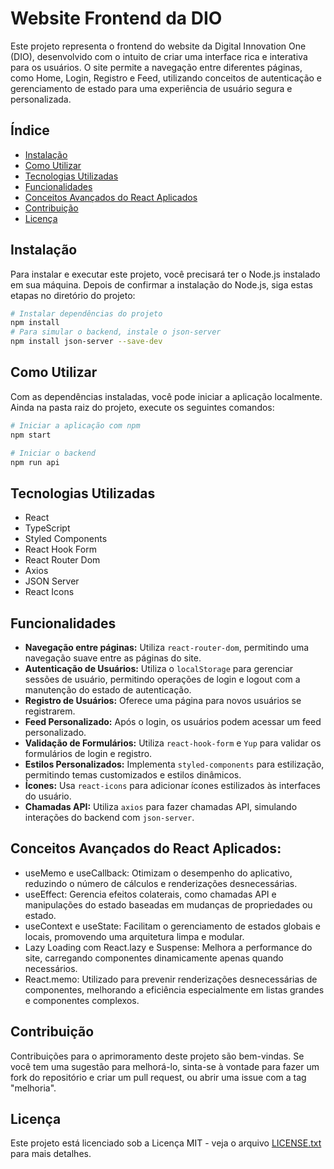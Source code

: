 # Website Frontend da DIO

Este projeto representa o frontend do website da Digital Innovation One (DIO), desenvolvido com o intuito de criar uma interface rica e interativa para os usuários. O site permite a navegação entre diferentes páginas, como Home, Login, Registro e Feed, utilizando conceitos de autenticação e gerenciamento de estado para uma experiência de usuário segura e personalizada.

## Índice
- [Instalação](#instalação)
- [Como Utilizar](#como-utilizar)
- [Tecnologias Utilizadas](#tecnologias-utilizadas)
- [Funcionalidades](#funcionalidades)
- [Conceitos Avançados do React Aplicados](#conceitos-avançados-do-react-aplicados)
- [Contribuição](#contribuição)
- [Licença](#licença)

## Instalação
Para instalar e executar este projeto, você precisará ter o Node.js instalado em sua máquina. Depois de confirmar a instalação do Node.js, siga estas etapas no diretório do projeto:

```bash
# Instalar dependências do projeto
npm install
# Para simular o backend, instale o json-server
npm install json-server --save-dev
```

## Como Utilizar
Com as dependências instaladas, você pode iniciar a aplicação localmente. Ainda na pasta raiz do projeto, execute os seguintes comandos:

```bash
# Iniciar a aplicação com npm
npm start

# Iniciar o backend
npm run api
```

## Tecnologias Utilizadas
- React
- TypeScript
- Styled Components
- React Hook Form
- React Router Dom
- Axios
- JSON Server
- React Icons
  
## Funcionalidades
- **Navegação entre páginas:** Utiliza `react-router-dom`, permitindo uma navegação suave entre as páginas do site.
- **Autenticação de Usuários:** Utiliza o `localStorage` para gerenciar sessões de usuário, permitindo operações de login e logout com a manutenção do estado de autenticação.
- **Registro de Usuários:** Oferece uma página para novos usuários se registrarem.
- **Feed Personalizado:** Após o login, os usuários podem acessar um feed personalizado.
- **Validação de Formulários:** Utiliza `react-hook-form` e `Yup` para validar os formulários de login e registro.
- **Estilos Personalizados:** Implementa `styled-components` para estilização, permitindo temas customizados e estilos dinâmicos.
- **Ícones:** Usa `react-icons` para adicionar ícones estilizados às interfaces do usuário.
- **Chamadas API:** Utiliza `axios` para fazer chamadas API, simulando interações do backend com `json-server`.

## Conceitos Avançados do React Aplicados:
- useMemo e useCallback: Otimizam o desempenho do aplicativo, reduzindo o número de cálculos e renderizações desnecessárias.
- useEffect: Gerencia efeitos colaterais, como chamadas API e manipulações do estado baseadas em mudanças de propriedades ou estado.
- useContext e useState: Facilitam o gerenciamento de estados globais e locais, promovendo uma arquitetura limpa e modular.
- Lazy Loading com React.lazy e Suspense: Melhora a performance do site, carregando componentes dinamicamente apenas quando necessários.
- React.memo: Utilizado para prevenir renderizações desnecessárias de componentes, melhorando a eficiência especialmente em listas grandes e componentes complexos.

## Contribuição
Contribuições para o aprimoramento deste projeto são bem-vindas. Se você tem uma sugestão para melhorá-lo, sinta-se à vontade para fazer um fork do repositório e criar um pull request, ou abrir uma issue com a tag "melhoria".

## Licença
Este projeto está licenciado sob a Licença MIT - veja o arquivo [LICENSE.txt](LICENSE.txt) para mais detalhes.

